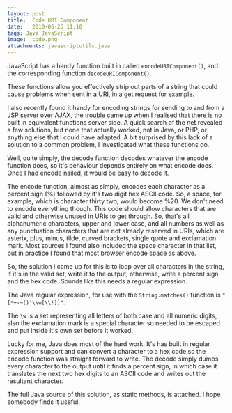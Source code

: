 ```yaml
---
layout: post
title:  Code URI Component
date:   2010-06-25 11:10
tags: Java JavaScript
image:  code.png
attachments: javascriptutils.java
---
```

JavaScript has a handy function built in called `encodeURIComponent()`, and the corresponding function `decodeURIComponent()`.

These functions allow you effectively strip out parts of a string that could cause problems when sent in a URI, in a get request for example.

I also recently found it handy for encoding strings for sending to and from a JSP server over AJAX, the trouble came up when I realised that there is no built in equivalent functions server side. A quick search of the net revealed a few solutions, but none that actually worked, not in Java, or PHP, or anything else that I could have adapted. A bit surprised by this lack of a solution to a common problem, I investigated what these functions do.

Well, quite simply, the decode function decodes whatever the encode function does, so it's behaviour depends entirely on what encode does. Once I had encode nailed, it would be easy to decode it.

The encode function, almost as simply, encodes each character as a percent sign (%) followed by it's two digit hex ASCII code. So, a space, for example, which is character thirty two, would become %20. We don't need to encode everything though. This code should allow characters that are valid and otherwise unused in URIs to get through. So, that's all alphanumeric characters, upper and lower case, and all numbers as well as any punctuation characters that are not already reserved in URIs, which are asterix, plus, minus, tilde, curved brackets, single quote and exclamation mark. Most sources I found also included the space character in that list, but in practice I found that most browser encode space as above.

So, the solution I came up for this is to loop over all characters in the string, if it's in the valid set, write it to the output, otherwise, write a percent sign and the hex code. Sounds like this needs a regular expression.

The Java regular expression, for use with the `String.matches()` function is `"[*+-~()'\\w[\\!]]"`.

The `\w` is a set representing all letters of both case and all numeric digits, also the exclamation mark is a special character so needed to be escaped and put inside it's own set before it worked.

Lucky for me, Java does most of the hard work. It's has built in regular expression support and can convert a character to a hex code so the encode function was straight forward to write. The decode simply dumps every character to the output until it finds a percent sign, in which case it translates the next two hex digits to an ASCII code and writes out the resultant character.

The full Java source of this solution, as static methods, is attached. I hope somebody finds it useful.
